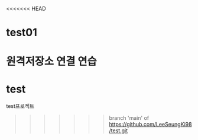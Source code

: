 <<<<<<< HEAD
# test01
원격저장소 연결 연습
=======
# test
test프로젝트
>>>>>>> branch 'main' of https://github.com/LeeSeungKi98/test.git
